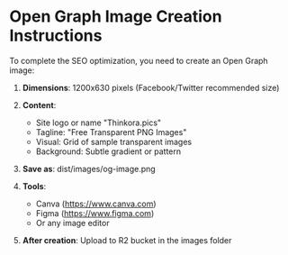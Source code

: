 
# Open Graph Image Creation Instructions

To complete the SEO optimization, you need to create an Open Graph image:

1. **Dimensions**: 1200x630 pixels (Facebook/Twitter recommended size)
2. **Content**: 
   - Site logo or name "Thinkora.pics"
   - Tagline: "Free Transparent PNG Images"
   - Visual: Grid of sample transparent images
   - Background: Subtle gradient or pattern

3. **Save as**: dist/images/og-image.png

4. **Tools**: 
   - Canva (https://www.canva.com)
   - Figma (https://www.figma.com)
   - Or any image editor

5. **After creation**: Upload to R2 bucket in the images folder
